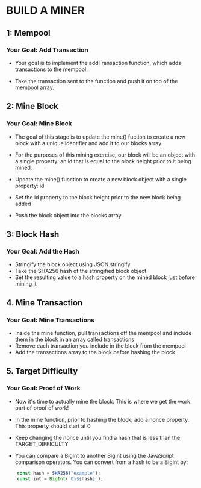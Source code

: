 # BUILD A MINER

## 1: Mempool
### Your Goal: Add Transaction
- Your goal is to implement the addTransaction function, which adds transactions to the mempool.

- Take the transaction sent to the function and push it on top of the mempool array.

## 2: Mine Block
### Your Goal: Mine Block
- The goal of this stage is to update the mine() fuction to create a new block with a unique identifier and add it to our blocks array.
- For the purposes of this mining exercise, our block will be an object with a single property: an id that is equal to the block height prior to it being mined.

- Update the mine() function to create a new block object with a single property: id
- Set the id property to the block height prior to the new block being added
- Push the block object into the blocks array

## 3: Block Hash
### Your Goal: Add the Hash
- Stringify the block object using JSON.stringify
- Take the SHA256 hash of the stringified block object
- Set the resulting value to a hash property on the mined block just before mining it

## 4. Mine Transaction
### Your Goal: Mine Transactions
- Inside the mine function, pull transactions off the mempool and include them in the block in an array called transactions
- Remove each transaction you include in the block from the mempool
- Add the transactions array to the block before hashing the block

## 5. Target Difficulty
### Your Goal: Proof of Work
- Now it's time to actually mine the block. This is where we get the work part of proof of work!

- In the mine function, prior to hashing the block, add a nonce property. This property should start at 0
- Keep changing the nonce until you find a hash that is less than the TARGET_DIFFICULTY

- You can compare a BigInt to another BigInt using the JavaScript comparison operators. You can convert from a hash to be a BigInt by:
```javascript
    const hash = SHA256("example");
    const int = BigInt(`0x${hash}`);
```